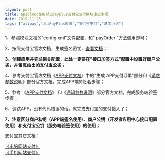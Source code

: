 ```yaml
---
layout: post
title: apicloud使用alipayplus支付宝支付模块注意事项
date: 2019-11-25
tags: ["alipay","aliPayPlus模块","支付宝支付","清学小记"]
---
```


<!-- wp:paragraph -->

1、参照模块文档的"config.xml"文件配置，和" payOrder "方法调用即可；

<!-- /wp:paragraph -->

<!-- wp:paragraph -->

2、按照支付宝官方文档，生成签名密钥，[查看文档](https://docs.open.alipay.com/291/105971/)；

<!-- /wp:paragraph -->

<!-- wp:paragraph -->

**3、创建应用并完成相关配置，此处一定要在"接口加签方式"配置中设置好商户公钥，并留意给出的支付宝公钥；**

<!-- /wp:paragraph -->

<!-- wp:paragraph -->

4、参考支付宝官方文档《[APP支付文档](https://docs.open.alipay.com/54/106370/)》中的"生成 APP支付订单"部分和《[请求参数说明](https://docs.open.alipay.com/204/105465/)》部分官方文档，完成APP端的签名步骤；

<!-- /wp:paragraph -->

<!-- wp:paragraph -->

5、参考 《[APP支付文档](https://docs.open.alipay.com/54/106370/)》 和《[通知参数说明](https://docs.open.alipay.com/204/105301/)》部分官方文档，完成服务端验签步骤；

<!-- /wp:paragraph -->

<!-- wp:paragraph -->

6、调试APP，没有代码错误的话，就完成支付宝的支付接入了；

<!-- /wp:paragraph -->

<!-- wp:paragraph -->

**7、注意区分商户私钥（APP端签名使用）、商户公钥（开发者应用中心接口配置使用）和支付宝公钥（服务端验签使用）的使用；**

<!-- /wp:paragraph -->

<!-- wp:paragraph -->

支付宝其它文档：

<!-- /wp:paragraph -->

<!-- wp:paragraph -->

[《电脑网站支付》](https://docs.open.alipay.com/270/)  
[《手机网站支付》](https://docs.open.alipay.com/203)

<!-- /wp:paragraph -->